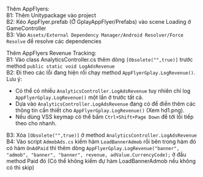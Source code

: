 Thêm AppFlyers:<br>
B1: Thêm Unitypackage vào project<br>
B2: Kéo AppFlyer.prefab (Ở GplayAppFlyer/Prefabs) vào scene Loading ở GameController<br>
B3: Vào `Assets/External Dependency Manager/Android Resolver/Force Resolve` để resolve các dependencies<br>

Thêm AppFlyers Revenue Tracking:<br>
B1: Vào class AnalyticsController.cs thêm dòng `[Obsolete("",true)]` trước method `public static void LogAdsRevenue`<br>
B2: Đi theo các lỗi đang hiện rồi chạy method `AppFlyerGplay.LogRevenue()`.<br>
Lưu ý:
- Có thể có nhiều `AnalyticsController.LogAdsRevenue` tuy nhiên chỉ log `AppFlyerGplay.LogRevenue()` một lần ở trước tất cả.
- Dựa vào `AnalyticsController.LogAdsRevenue` đang có để điền thêm các thông tin cần thiết cho `AppFlyerGplay.LogRevenue()` (Xem hd1.png).<br>
- Nếu dùng VSS keymap có thể bấm `Ctrl+Shift+Page Down` để tới lỗi tiếp theo cho nhanh.

B3: Xóa `[Obsolete("",true)]` ở method `AnalyticsController.LogAdsRevenue`<br>
B4: Vào script `AdmobAds.cs` kiếm hàm `LoadBannerAdmob` rồi bên trong hàm đó có hàm `OnAdPaid` thì thêm dòng `AppFlyerGplay.LogRevenue("banner", "admob", "banner", "banner", revenue, adValue.CurrencyCode);` ở đầu method Paid đó (Có thể không kiếm đự hàm LoadBannerAdmob nếu không có thì skip)<br> 
